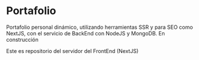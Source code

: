# Portafolio
Portafolio personal dinámico, utilizando herramientas SSR y para SEO como NextJS, con el servicio de BackEnd con NodeJS y MongoDB. En construcción

Este es repositorio del servidor del FrontEnd (NextJS)
